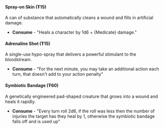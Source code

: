 #### Spray-on Skin (₮15) 
A can of substance that automatically cleans a wound and fills in artificial damage.
- **Consume** - "Heals a character by 1d6 + {Medicate} damage."
#### Adrenaline Shot (₮15)
A single-use hypo-spray that delivers a powerful stimulant to the bloodstream.
- **Consume** - "For the next minute, you may take an additional action each turn, that doesn't add to your action penalty"
#### Symbiotic Bandage (₮60)
A genetically engineered pad-shaped creature that grows into a wound and heals it rapidly.
- **Consume** - "Every turn roll 2d6, if the roll was less then the number of injuries the target has they heal by 1, otherwise the symbiotic bandage falls off and is used up"